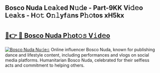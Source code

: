 ## Bosco Nuda L𝚎a𝚔ed N𝚞𝚍e - Part-9KK Vi𝚍𝚎o L𝚎a𝚔s - H𝚘𝚝 O𝚗𝚕yf𝚊ns P𝚑𝚘tos xH5kx

# <h2><a href="http://kf6rmbz.oniu.top/?m=Bosco+Nuda">🔗👉 🔴 Bosco Nuda P𝚑ot𝚘𝚜 V𝚒d𝚎o</a></h2>

[![Bosco Nuda Nu𝚍e𝚜](https://i.imgur.com/0qMVB7G.gif)](http://kf6rmbz.oniu.top/?m=Bosco+Nuda)
Online influencer Bosco Nuda, known for publishing dance and lifestyle content, including performances and vlogs on social media platforms. Humanitarian Bosco Nuda, celebrated for their selfless acts and commitment to helping others.  
